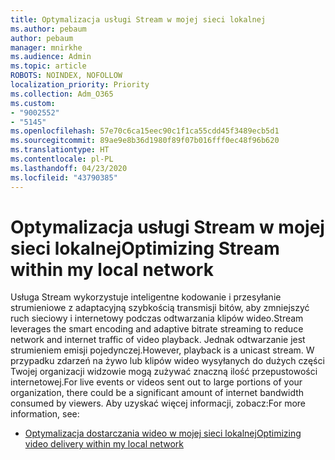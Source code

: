 ```yaml
---
title: Optymalizacja usługi Stream w mojej sieci lokalnej
ms.author: pebaum
author: pebaum
manager: mnirkhe
ms.audience: Admin
ms.topic: article
ROBOTS: NOINDEX, NOFOLLOW
localization_priority: Priority
ms.collection: Adm_O365
ms.custom:
- "9002552"
- "5145"
ms.openlocfilehash: 57e70c6ca15eec90c1f1ca55cdd45f3489ecb5d1
ms.sourcegitcommit: 89ae9e8b36d1980f89f07b016fff0ec48f96b620
ms.translationtype: HT
ms.contentlocale: pl-PL
ms.lasthandoff: 04/23/2020
ms.locfileid: "43790385"
---
```

# <a name="optimizing-stream-within-my-local-network"></a><span data-ttu-id="d49c7-102">Optymalizacja usługi Stream w mojej sieci lokalnej</span><span class="sxs-lookup"><span data-stu-id="d49c7-102">Optimizing Stream within my local network</span></span>

<span data-ttu-id="d49c7-103">Usługa Stream wykorzystuje inteligentne kodowanie i przesyłanie strumieniowe z adaptacyjną szybkością transmisji bitów, aby zmniejszyć ruch sieciowy i internetowy podczas odtwarzania klipów wideo.</span><span class="sxs-lookup"><span data-stu-id="d49c7-103">Stream leverages the smart encoding and adaptive bitrate streaming to reduce network and internet traffic of video playback.</span></span> <span data-ttu-id="d49c7-104">Jednak odtwarzanie jest strumieniem emisji pojedynczej.</span><span class="sxs-lookup"><span data-stu-id="d49c7-104">However, playback is a unicast stream.</span></span> <span data-ttu-id="d49c7-105">W przypadku zdarzeń na żywo lub klipów wideo wysyłanych do dużych części Twojej organizacji widzowie mogą zużywać znaczną ilość przepustowości internetowej.</span><span class="sxs-lookup"><span data-stu-id="d49c7-105">For live events or videos sent out to large portions of your organization, there could be a significant amount of internet bandwidth consumed by viewers.</span></span> <span data-ttu-id="d49c7-106">Aby uzyskać więcej informacji, zobacz:</span><span class="sxs-lookup"><span data-stu-id="d49c7-106">For more information, see:</span></span>

- [<span data-ttu-id="d49c7-107">Optymalizacja dostarczania wideo w mojej sieci lokalnej</span><span class="sxs-lookup"><span data-stu-id="d49c7-107">Optimizing video delivery within my local network</span></span>](https://docs.microsoft.com/stream/network-overview#optimizing-video-delivery-within-my-local-network)
